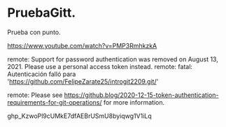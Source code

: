 # PruebaGitt.
Prueba con punto.

https://www.youtube.com/watch?v=PMP3RmhkzkA

remote: Support for password authentication was removed on August 13, 2021. Please use a personal access token instead.
remote: 
fatal: Autenticación falló para 'https://github.com/FelipeZarate25/introgit2209.git/'

remote: Please see https://github.blog/2020-12-15-token-authentication-requirements-for-git-operations/ for more information.

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
